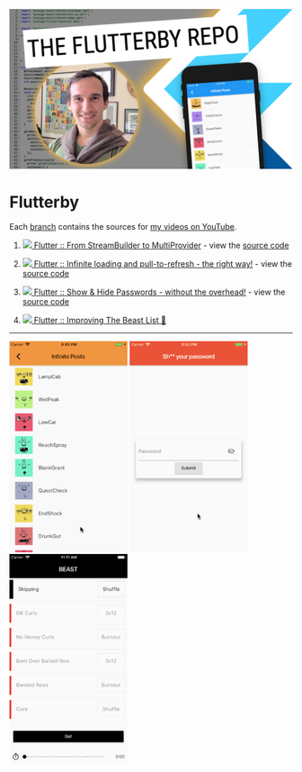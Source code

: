 ![The Flutterby Repo](img/flutterby.png)

# Flutterby

Each [branch](https://github.com/oodavid/flutterby/branches) contains the sources for [my videos on YouTube](https://www.youtube.com/channel/UCMBdBkoT5Hg-ZVYmrnPOncg).

1. [![][youtube] Flutter :: From StreamBuilder to MultiProvider](https://youtu.be/budqAnwn740) - view the [source code](https://gist.github.com/oodavid/13bbd9fe0282cec3c2c35283ef55b336)

1. [![][youtube] Flutter :: Infinite loading and pull-to-refresh - the right way!](https://youtu.be/hbtYcp0Rnp0) - view the [source code](https://github.com/oodavid/flutterby/tree/2-infinite-loading-pull-to-refresh)

1. [![][youtube] Flutter :: Show & Hide Passwords - without the overhead!](https://youtu.be/kpaBG_MKgd4) - view the [source code](https://github.com/oodavid/flutterby/tree/3-show-hide-password)

1. [![][youtube] Flutter :: Improving The Beast List 💪](https://youtu.be/CRGvMsZU7Ac)

---


[<img width="210" src="img/2-infinite-loading-pull-to-refresh.gif" alt="Infinite loading and pull-to-refresh" />](https://youtu.be/hbtYcp0Rnp0)
[<img width="210" src="img/3-show-hide-password.gif" alt="Show & Hide Passwords" />](https://youtu.be/kpaBG_MKgd4)
[<img width="210" src="img/4-beast-lists.gif" alt="Beast Lists" />](https://youtu.be/CRGvMsZU7Ac)


[youtube]: img/youtube.png